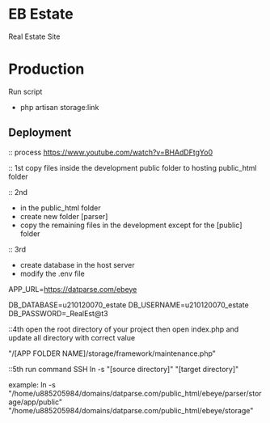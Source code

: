 # EB Estate 
Real Estate Site

# Production
Run script 
- php artisan storage:link

## Deployment
:: process
https://www.youtube.com/watch?v=BHAdDFtgYo0

:: 1st
copy files inside the development public folder to hosting public_html folder

:: 2nd
- in the public_html folder
- create new folder [parser] 
- copy the remaining files in the development except for the [public] folder

:: 3rd
- create database in the host server
- modify the .env file

APP_URL=https://datparse.com/ebeye
 
DB_DATABASE=u210120070_estate
DB_USERNAME=u210120070_estate
DB_PASSWORD=_RealEst@t3

::4th
open the root directory of your project then open index.php
and update all directory with correct value

"/[APP FOLDER NAME]/storage/framework/maintenance.php"

::5th
run command SSH
ln -s "[source directory]" "[target directory]"

example:
ln -s "/home/u885205984/domains/datparse.com/public_html/ebeye/parser/storage/app/public" "/home/u885205984/domains/datparse.com/public_html/ebeye/storage"
 
